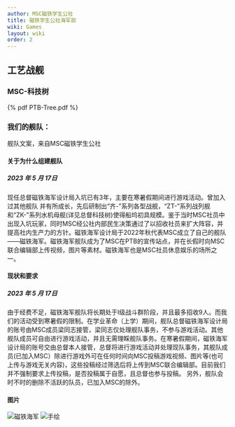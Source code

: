 ```yaml
---
author: MSC磁铁学生公社
title: 磁铁学生公社海军部
wiki: Games
layout: wiki
order: 2
---
```

## 工艺战舰

### MSC-科技树
{% pdf PTB-Tree.pdf %}

### 我们的舰队：
舰队文案，来自MSC磁铁学生公社 

#### 关于为什么组建舰队
##### 2023 年 5 月 17日
现任总督磁铁海军设计局入坑已有3年，主要在寒暑假期间进行游戏活动。曾加入过其他舰队
并有所成长，先后研制出“齐-”系列各型战舰，“ZT-”系列战列舰和“ZK-”系列水机母舰(详见总督科技树)使得船坞初具规模。鉴于当时MSC社员中出现入坑玩家，同时MSC经公社内部民生决策通过了以招收社员来扩大阵容，并提高社内生产力的方针。磁铁海军设计局于2022年秋代表MSC成立了自己的舰队——磁铁海军。磁铁海军舰队成为了MSC在PTB的宣传站点，并在长假时向MSC联合编辑部上传视频，图片等素材。磁铁海军也是MSC社员休息娱乐的场所之一。

#### 现状和要求
##### 2023 年 5 月 17日
由于经费不足，磁铁海军舰队将长期处于I级战斗群阶段，并且最多招收9人。而我们的活动受到寒暑假的限制。在学业革命（上学）期间，舰队总督磁铁海军设计局的账号由MSC成员梁同志接管，梁同志仅处理舰队事务，不参与游戏活动。其他舰队成员可自由进行游戏活动，并且无需理睬舰队事务。在寒暑假期间，磁铁海军设计局的账号交由总督本人接管，总督将进行游戏活动并处理现队事务，其舰队成员(已加入MSC）除进行游戏外可在任何时间向MSC投稿游戏视频、图片等(也可上传与游戏无关内容)，这些投稿经过筛选后将上传到MSC联合编辑部。目前我们并不强制要求上传投稿，是否投稿属于自愿，且总督也参与投稿。 另外，舰队会时不时的删除不活跃的队员，已加入MSC的除外。                                     

#### 图片
![磁铁海军](mscphoto.pages.dev/img/ptb.png)
![手绘](mscphoto.pages.dev/img/ptb-1.jpg)
